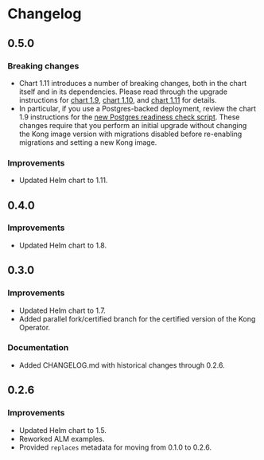 # Changelog

## 0.5.0

### Breaking changes

* Chart 1.11 introduces a number of breaking changes, both in the chart itself
  and in its dependencies. Please read through the upgrade instructions for
  [chart 1.9](https://github.com/Kong/charts/blob/main/charts/kong/UPGRADE.md#190),
  [chart 1.10](https://github.com/Kong/charts/blob/main/charts/kong/UPGRADE.md#1100),
  and [chart 1.11](https://github.com/Kong/charts/blob/main/charts/kong/UPGRADE.md#1111)
  for details.
* In particular, if you use a Postgres-backed deployment, review the chart 1.9
  instructions for the [new Postgres readiness check script](https://github.com/Kong/charts/blob/main/charts/kong/UPGRADE.md#changes-to-wait-for-postgres-image).
  These changes require that you perform an initial upgrade without changing
  the Kong image version with migrations disabled before re-enabling migrations
  and setting a new Kong image.

### Improvements

* Updated Helm chart to 1.11.

## 0.4.0

### Improvements

* Updated Helm chart to 1.8.

## 0.3.0

### Improvements

* Updated Helm chart to 1.7.
* Added parallel fork/certified branch for the certified version of the
  Kong Operator.

### Documentation

* Added CHANGELOG.md with historical changes through 0.2.6.

## 0.2.6

### Improvements

* Updated Helm chart to 1.5.
* Reworked ALM examples.
* Provided `replaces` metadata for moving from 0.1.0 to 0.2.6.
